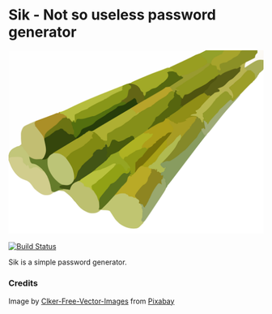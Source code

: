 # Sik - Not so useless password generator

![Image of sugarcane](https://github.com/Jumanjii/sik/blob/master/sugarcane.png)

[![Build Status](https://cloud.drone.io/api/badges/Jumanjii/sik/status.svg)](https://cloud.drone.io/Jumanjii/sik)

Sik is a simple password generator.


### Credits

Image by <a href="https://pixabay.com/users/Clker-Free-Vector-Images-3736/?utm_source=link-attribution&amp;utm_medium=referral&amp;utm_campaign=image&amp;utm_content=311914">Clker-Free-Vector-Images</a> from <a href="https://pixabay.com/?utm_source=link-attribution&amp;utm_medium=referral&amp;utm_campaign=image&amp;utm_content=311914">Pixabay</a> 
